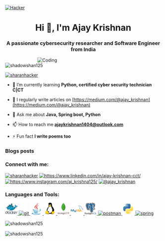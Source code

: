  [![Hacker](https://leverageedu.com/blog/wp-content/uploads/2021/08/Hacker.gif)](leverageedu.com)
<h1 align="center">Hi 👋, I'm Ajay Krishnan</h1>
<h3 align="center">A passionate cybersecurity researcher and Software Engineer from India</h3>
<img align="right" alt="Coding" width="400" src="https://thumbs.dreamstime.com/b/cute-anonymous-hacker-white-hoodie-using-computer-laptop-concept-ethical-hacking-cybersecurity-cybercrime-cyberattack-271581314.jpg">

<p align="left"> <img src="https://komarev.com/ghpvc/?username=shadowshan125&label=Profile%20views&color=0e75b6&style=flat" alt="shadowshan125" /> </p>

<p align="left"> <a href="https://twitter.com/sharanhacker" target="blank"><img src="https://img.shields.io/twitter/follow/sharanhacker?logo=twitter&style=for-the-badge" alt="sharanhacker" /></a> </p>

- 🌱 I’m currently learning **Python, certified cyber security technician C|CT**

- 📝 I regularly write articles on [https://medium.com/@ajay_krishnan](https://medium.com/@ajay_krishnan)

- 💬 Ask me about **Java, Spring boot, Python**

- 📫 How to reach me **ajaykrishnan1404@outlook.com**

- ⚡ Fun fact **I write poems too**

### Blogs posts
<!-- BLOG-POST-LIST:START -->
<!-- BLOG-POST-LIST:END -->

<h3 align="left">Connect with me:</h3>
<p align="left">
<a href="https://twitter.com/sharanhacker" target="blank"><img align="center" src="https://raw.githubusercontent.com/rahuldkjain/github-profile-readme-generator/master/src/images/icons/Social/twitter.svg" alt="sharanhacker" height="30" width="40" /></a>
<a href="https://linkedin.com/in/https://www.linkedin.com/in/ajay-krishnan-cct/" target="blank"><img align="center" src="https://raw.githubusercontent.com/rahuldkjain/github-profile-readme-generator/master/src/images/icons/Social/linked-in-alt.svg" alt="https://www.linkedin.com/in/ajay-krishnan-cct/" height="30" width="40" /></a>
<a href="https://instagram.com/https://www.instagram.com/aj_krishna125/" target="blank"><img align="center" src="https://raw.githubusercontent.com/rahuldkjain/github-profile-readme-generator/master/src/images/icons/Social/instagram.svg" alt="https://www.instagram.com/aj_krishna125/" height="30" width="40" /></a>
<a href="https://medium.com/@ajay_krishnan" target="blank"><img align="center" src="https://raw.githubusercontent.com/rahuldkjain/github-profile-readme-generator/master/src/images/icons/Social/medium.svg" alt="@ajay_krishnan" height="30" width="40" /></a>
</p>

<h3 align="left">Languages and Tools:</h3>
<p align="left"> <a href="https://www.docker.com/" target="_blank" rel="noreferrer"> <img src="https://raw.githubusercontent.com/devicons/devicon/master/icons/docker/docker-original-wordmark.svg" alt="docker" width="40" height="40"/> </a> <a href="https://git-scm.com/" target="_blank" rel="noreferrer"> <img src="https://www.vectorlogo.zone/logos/git-scm/git-scm-icon.svg" alt="git" width="40" height="40"/> </a> <a href="https://www.java.com" target="_blank" rel="noreferrer"> <img src="https://raw.githubusercontent.com/devicons/devicon/master/icons/java/java-original.svg" alt="java" width="40" height="40"/> </a> <a href="https://www.linux.org/" target="_blank" rel="noreferrer"> <img src="https://raw.githubusercontent.com/devicons/devicon/master/icons/linux/linux-original.svg" alt="linux" width="40" height="40"/> </a> <a href="https://www.mongodb.com/" target="_blank" rel="noreferrer"> <img src="https://raw.githubusercontent.com/devicons/devicon/master/icons/mongodb/mongodb-original-wordmark.svg" alt="mongodb" width="40" height="40"/> </a> <a href="https://www.mysql.com/" target="_blank" rel="noreferrer"> <img src="https://raw.githubusercontent.com/devicons/devicon/master/icons/mysql/mysql-original-wordmark.svg" alt="mysql" width="40" height="40"/> </a> <a href="https://www.postgresql.org" target="_blank" rel="noreferrer"> <img src="https://raw.githubusercontent.com/devicons/devicon/master/icons/postgresql/postgresql-original-wordmark.svg" alt="postgresql" width="40" height="40"/> </a> <a href="https://postman.com" target="_blank" rel="noreferrer"> <img src="https://www.vectorlogo.zone/logos/getpostman/getpostman-icon.svg" alt="postman" width="40" height="40"/> </a> <a href="https://www.python.org" target="_blank" rel="noreferrer"> <img src="https://raw.githubusercontent.com/devicons/devicon/master/icons/python/python-original.svg" alt="python" width="40" height="40"/> </a> <a href="https://spring.io/" target="_blank" rel="noreferrer"> <img src="https://www.vectorlogo.zone/logos/springio/springio-icon.svg" alt="spring" width="40" height="40"/> </a> </p>

<p><img align="center" src="https://github-readme-stats.vercel.app/api/top-langs?username=shadowshan125&show_icons=true&locale=en&layout=compact" alt="shadowshan125" /></p>

<p><img align="center" src="https://github-readme-streak-stats.herokuapp.com/?user=shadowshan125&" alt="shadowshan125" /></p>
